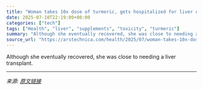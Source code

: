 ```yaml
---
title: "Woman takes 10x dose of turmeric, gets hospitalized for liver damage"
date: 2025-07-10T22:19:09+08:00
categories: ["tech"]
tags: ["Health", "liver", "supplements", "toxicity", "turmeric"]
summary: "Although she eventually recovered, she was close to needing a liver transplant."
source_url: "https://arstechnica.com/health/2025/07/woman-takes-10x-dose-of-turmeric-gets-hospitalized-for-liver-damage/"
---
```


Although she eventually recovered, she was close to needing a liver transplant.

---

*来源: [原文链接](https://arstechnica.com/health/2025/07/woman-takes-10x-dose-of-turmeric-gets-hospitalized-for-liver-damage/)*

